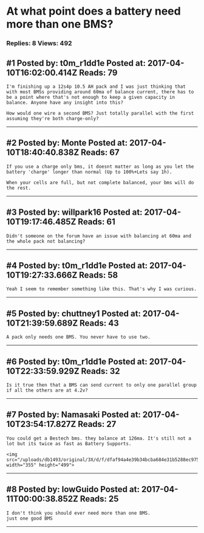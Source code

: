 # At what point does a battery need more than one BMS?

### Replies: 8 Views: 492

## \#1 Posted by: t0m_r1dd1e Posted at: 2017-04-10T16:02:00.414Z Reads: 79

```
I'm finishing up a 12s4p 10.5 AH pack and I was just thinking that with most BMSs providing around 60ma of balance current, there has to be a point where that's not enough to keep a given capacity in balance. Anyone have any insight into this? 

How would one wire a second BMS? Just totally parallel with the first assuming they're both charge-only?
```

---
## \#2 Posted by: Monte Posted at: 2017-04-10T18:40:40.838Z Reads: 67

```
If you use a charge only bms, it doesnt matter as long as you let the battery 'charge' longer than normal (Up to 100%+Lets say 1h).

When your cells are full, but not complete balanced, your bms will do the rest.
```

---
## \#3 Posted by: willpark16 Posted at: 2017-04-10T19:17:46.485Z Reads: 61

```
Didn't someone on the forum have an issue with balancing at 60ma and the whole pack not balancing?
```

---
## \#4 Posted by: t0m_r1dd1e Posted at: 2017-04-10T19:27:33.666Z Reads: 58

```
Yeah I seem to remember something like this. That's why I was curious.
```

---
## \#5 Posted by: chuttney1 Posted at: 2017-04-10T21:39:59.689Z Reads: 43

```
A pack only needs one BMS. You never have to use two.
```

---
## \#6 Posted by: t0m_r1dd1e Posted at: 2017-04-10T22:33:59.929Z Reads: 32

```
Is it true then that a BMS can send current to only one parallel group if all the others are at 4.2v?
```

---
## \#7 Posted by: Namasaki Posted at: 2017-04-10T23:54:17.827Z Reads: 27

```
You could get a Bestech bms. they balance at 126ma. It's still not a lot but its twice as fast as Battery Supports.

<img src="/uploads/db1493/original/3X/d/f/dfaf94a4e39b34bcba684e31b5288ec9756aa9df.png" width="355" height="499">
```

---
## \#8 Posted by: lowGuido Posted at: 2017-04-11T00:00:38.852Z Reads: 25

```
I don't think you should ever need more than one BMS. 
just one good BMS
```

---
